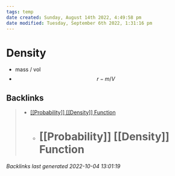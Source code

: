 ```yaml
---
tags: temp
date created: Sunday, August 14th 2022, 4:49:58 pm
date modified: Tuesday, September 6th 2022, 1:31:16 pm
---
```


# Density
- mass / vol
- $$r - m/V$$

## Backlinks

> - [[[Probability]] [[Density]] Function](PDF.md)
>   - # [[Probability]] [[Density]] Function

_Backlinks last generated 2022-10-04 13:01:19_

